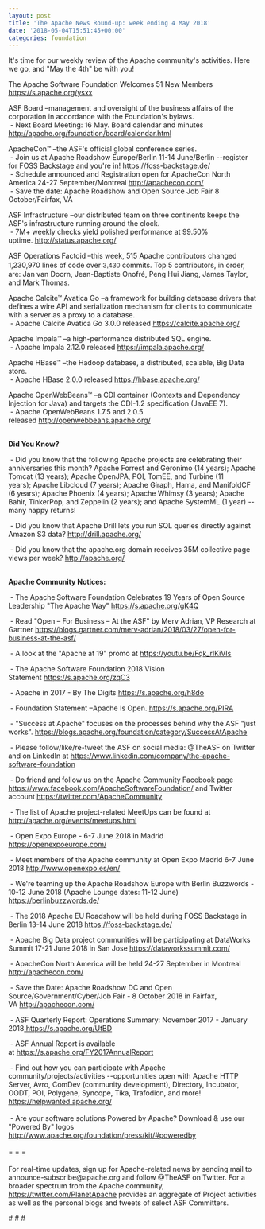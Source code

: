 ```yaml
---
layout: post
title: 'The Apache News Round-up: week ending 4 May 2018'
date: '2018-05-04T15:51:45+00:00'
categories: foundation
---
```

<p>It's time for our weekly review of the Apache community's activities. Here we go, and &quot;May the 4th&quot; be with you!</p> 
  <p>The Apache Software Foundation Welcomes 51 New Members <a href="https://s.apache.org/ysxx">https://s.apache.org/ysxx</a> </p> 
  <p>ASF Board –management and oversight of the business affairs of the corporation in accordance with the Foundation's bylaws.<br />&nbsp;- Next Board Meeting: 16 May. Board calendar and minutes <a href="http://apache.org/foundation/board/calendar.html">http://apache.org/foundation/board/calendar.html</a></p> 
  <p>ApacheCon™ –the ASF's official global conference series.<br />&nbsp;- Join us at Apache Roadshow Europe/Berlin 11-14 June/Berlin --register for FOSS Backstage and you're in!&nbsp;<a href="https://foss-backstage.de/">https://foss-backstage.de/</a><br />&nbsp;- Schedule announced and Registration open for ApacheCon North America 24-27 September/Montreal <a href="http://apachecon.com/">http://apachecon.com/</a><br />&nbsp;- Save the date: Apache Roadshow and Open Source Job Fair 8 October/Fairfax, VA<br /></p> 
  <p>ASF Infrastructure –our distributed team on three continents keeps the ASF's infrastructure running around the clock.<br />&nbsp;- 7M+ weekly checks yield polished performance at 99.50% uptime.&nbsp;<a href="http://status.apache.org/">http://status.apache.org/</a></p> 
  <p>ASF Operations Factoid&nbsp;–this week, 515 Apache contributors changed 1,230,970 lines of code over <font color="#333333" face="Helvetica Neue, Helvetica, Arial, sans-serif"><span style="font-size: 14px;">3,430</span></font>&nbsp;commits. Top 5 contributors, in order, are: Jan van Doorn, Jean-Baptiste Onofré, Peng Hui Jiang, James Taylor, and Mark Thomas.</p> 
  <p>Apache Calcite™ Avatica Go –a framework for building database drivers that defines a wire API and serialization mechanism for clients to communicate with a server as a proxy to a database.<br />&nbsp;- Apache Calcite Avatica Go 3.0.0 released&nbsp;<a href="https://calcite.apache.org/">https://calcite.apache.org/</a></p> 
  <p>Apache Impala™ –a high-performance distributed SQL engine.<br />&nbsp;- Apache Impala 2.12.0 released&nbsp;<a href="https://impala.apache.org/">https://impala.apache.org/</a></p> 
  <p>Apache HBase™ –the Hadoop database, a distributed, scalable, Big Data store.<br />&nbsp;-&nbsp;Apache HBase 2.0.0 released&nbsp;<a href="https://hbase.apache.org/">https://hbase.apache.org/</a></p> 
  <p>Apache OpenWebBeans™ –a CDI container (Contexts and Dependency Injection for Java) and targets the CDI-1.2 specification (JavaEE 7).<br />&nbsp;-&nbsp;Apache OpenWebBeans 1.7.5 and 2.0.5 released&nbsp;<a href="http://openwebbeans.apache.org/">http://openwebbeans.apache.org/</a></p> 
  <p><strong><br />Did You Know?</strong></p> 
  <div> 
    <p>&nbsp;- Did you know that the following Apache projects are celebrating their anniversaries this month? Apache Forrest and Geronimo (14 years);&nbsp;Apache Tomcat (13 years); Apache OpenJPA, POI, TomEE, and Turbine (11 years);&nbsp;Apache Libcloud (7 years); Apache Giraph, Hama, and ManifoldCF (6 years);&nbsp;Apache Phoenix (4 years);&nbsp;Apache Whimsy (3 years); Apache Bahir, TinkerPop, and Zeppelin (2 years); and&nbsp;Apache SystemML (1 year) --many happy returns!</p> 
    <p>&nbsp;- Did you know that Apache Drill lets you run SQL queries directly against Amazon S3 data?&nbsp;<a href="http://drill.apache.org/">http://drill.apache.org/</a></p> 
    <p>&nbsp;- Did you know that the apache.org domain receives 35M collective page views per week?&nbsp;<a href="http://apache.org/">http://apache.org/</a><br /><br /></p> 
  </div> 
  <div><strong>Apache Community Notices:</strong></div> 
  <p>&nbsp;- The Apache<span style="font-size: 10.8333px;"> </span>Software Foundation Celebrates 19 Years of Open Source Leadership &quot;The Apache Way&quot;&nbsp;<a href="https://s.apache.org/gK4Q">https://s.apache.org/gK4Q</a></p> 
  <p>&nbsp;- Read &quot;Open – For Business – At the ASF&quot; by Merv Adrian, VP Research at Gartner&nbsp;<a href="https://blogs.gartner.com/merv-adrian/2018/03/27/open-for-business-at-the-asf/">https://blogs.gartner.com/merv-adrian/2018/03/27/open-for-business-at-the-asf/</a><br /></p> 
  <p>&nbsp;- A look at the&nbsp;&quot;Apache at 19&quot; promo at&nbsp;<a href="https://youtu.be/Fqk_rlKiVIs">https://youtu.be/Fqk_rlKiVIs</a></p> 
  <p>&nbsp;- The Apache Software Foundation 2018 Vision Statement&nbsp;<a href="https://s.apache.org/zqC3">https://s.apache.org/zqC3</a></p> 
  <p>&nbsp;- Apache in 2017 - By The Digits&nbsp;<a href="https://s.apache.org/h8do">https://s.apache.org/h8do</a></p> 
  <p>&nbsp;- Foundation Statement –Apache Is Open. <a href="https://s.apache.org/PIRA">https://s.apache.org/PIRA</a></p> 
  <div> 
    <p>&nbsp;- &quot;Success at Apache&quot; focuses on the processes behind why the ASF &quot;just works&quot;. <a href="https://blogs.apache.org/foundation/category/SuccessAtApache">https://blogs.apache.org/foundation/category/SuccessAtApache</a></p> 
  </div> 
  <div> 
    <p>&nbsp;- Please follow/like/re-tweet the ASF on social media: @TheASF on Twitter and on LinkedIn at <a href="https://www.linkedin.com/company/the-apache-software-foundation">https://www.linkedin.com/company/the-apache-software-foundation</a></p> 
    <p>&nbsp;- Do friend and follow us on the Apache Community Facebook page <a href="https://www.facebook.com/ApacheSoftwareFoundation/">https://www.facebook.com/ApacheSoftwareFoundation/</a> and Twitter account <a href="https://twitter.com/ApacheCommunity">https://twitter.com/ApacheCommunity</a></p> 
  </div> 
  <div> 
    <p><a href="https://feathercast.apache.org/"></a></p> 
  </div> 
  <div> 
    <p>&nbsp;- The list of Apache project-related MeetUps can be found at <a href="https://twitter.com/ApacheCommunity">http://apache.org/events/meetups.html<br /></a></p> 
    <p>&nbsp;- Open Expo Europe - 6-7 June 2018 in Madrid <a href="https://openexpoeurope.com/">https://openexpoeurope.com/</a></p> 
    <p>&nbsp;- Meet members of the Apache community at Open Expo Madrid 6-7 June 2018&nbsp;<a href="http://www.openexpo.es/en/">http://www.openexpo.es/en/</a></p> 
    <p>&nbsp;- We're teaming up the Apache Roadshow Europe with Berlin Buzzwords - 10-12 June 2018 (Apache Lounge dates: 11-12 June) <a href="https://berlinbuzzwords.de/">https://berlinbuzzwords.de/</a></p> 
    <p>&nbsp;- The 2018 Apache EU Roadshow will be held during FOSS Backstage in Berlin 13-14 June 2018&nbsp;<a href="https://foss-backstage.de/">https://foss-backstage.de/</a></p> 
  </div> 
  <div> 
    <p>&nbsp;- Apache Big Data project communities will be participating at DataWorks Summit 17-21 June 2018 in San Jose <a href="https://dataworkssummit.com/">https://dataworkssummit.com/</a></p> 
    <p>&nbsp;- ApacheCon North America&nbsp;will be held 24-27 September in Montreal <a href="http://apachecon.com/">http://apachecon.com/</a></p> 
    <p>&nbsp;- Save the Date: Apache Roadshow DC and Open Source/Government/Cyber/Job Fair - 8 October 2018 in Fairfax, VA&nbsp;<a href="http://apachecon.com/">http://apachecon.com/</a></p> 
    <p>&nbsp;- ASF Quarterly Report: Operations Summary: November 2017 - January 2018<a href="https://s.apache.org/UtBD">&nbsp;https://s.apache.org/UtBD</a></p> 
  </div> 
  <div> 
    <p>&nbsp;- ASF Annual Report is available at&nbsp;<a href="https://s.apache.org/FY2017AnnualReport">https://s.apache.org/FY2017AnnualReport</a></p> 
  </div> 
  <div>&nbsp;- Find out how you can participate with Apache community/projects/activities --opportunities open with Apache HTTP Server, Avro, ComDev (community development), Directory, Incubator, OODT, POI, Polygene, Syncope, Tika, Trafodion, and more! <a href="https://helpwanted.apache.org/">https://helpwanted.apache.org/</a></div> 
  <div><br /></div> 
  <div>&nbsp;- Are your software solutions Powered by Apache? Download &amp; use our &quot;Powered By&quot; logos <a href="http://www.apache.org/foundation/press/kit/#poweredby">http://www.apache.org/foundation/press/kit/#poweredby</a></div> 
  <div><br /></div> 
  <div>= = =</div> 
  <div><br /></div> 
  <div>For real-time updates, sign up for Apache-related news by sending mail to announce-subscribe@apache.org and follow @TheASF on Twitter. For a broader spectrum from the Apache community, <a href="https://twitter.com/PlanetApache">https://twitter.com/PlanetApache</a> provides an aggregate of Project activities as well as the personal blogs and tweets of select ASF Committers.</div> 
  <p># # #</p>
